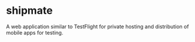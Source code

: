 shipmate
========

A web application similar to TestFlight for private hosting and distribution of mobile apps for testing. 
